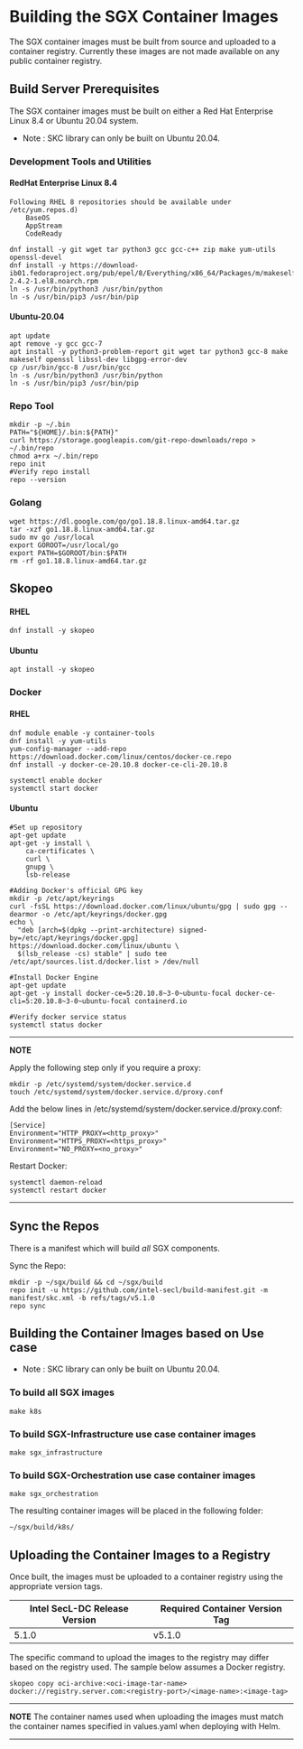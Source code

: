 # Building the SGX Container Images

The SGX container images must be built from source and uploaded to a container registry.  Currently these images are not made available on any public container registry.

## Build Server Prerequisites
The SGX container images must be built on either a Red Hat Enterprise Linux 8.4 or Ubuntu 20.04 system.
  * Note : SKC library can only be built on Ubuntu 20.04.

### Development Tools and Utilities

#### RedHat Enterprise Linux 8.4

```
Following RHEL 8 repositories should be available under /etc/yum.repos.d)
    BaseOS
    AppStream
    CodeReady

dnf install -y git wget tar python3 gcc gcc-c++ zip make yum-utils openssl-devel
dnf install -y https://download-ib01.fedoraproject.org/pub/epel/8/Everything/x86_64/Packages/m/makeself-2.4.2-1.el8.noarch.rpm
ln -s /usr/bin/python3 /usr/bin/python
ln -s /usr/bin/pip3 /usr/bin/pip
```

#### Ubuntu-20.04

```
apt update
apt remove -y gcc gcc-7
apt install -y python3-problem-report git wget tar python3 gcc-8 make makeself openssl libssl-dev libgpg-error-dev
cp /usr/bin/gcc-8 /usr/bin/gcc
ln -s /usr/bin/python3 /usr/bin/python
ln -s /usr/bin/pip3 /usr/bin/pip
```

### Repo Tool

```
mkdir -p ~/.bin
PATH="${HOME}/.bin:${PATH}"
curl https://storage.googleapis.com/git-repo-downloads/repo > ~/.bin/repo
chmod a+rx ~/.bin/repo
repo init
#Verify repo install
repo --version
```

### Golang

```
wget https://dl.google.com/go/go1.18.8.linux-amd64.tar.gz
tar -xzf go1.18.8.linux-amd64.tar.gz
sudo mv go /usr/local
export GOROOT=/usr/local/go
export PATH=$GOROOT/bin:$PATH
rm -rf go1.18.8.linux-amd64.tar.gz
```

## Skopeo

#### RHEL

```
dnf install -y skopeo
```

#### Ubuntu
```
apt install -y skopeo
```

### Docker

#### RHEL

```
dnf module enable -y container-tools
dnf install -y yum-utils
yum-config-manager --add-repo https://download.docker.com/linux/centos/docker-ce.repo
dnf install -y docker-ce-20.10.8 docker-ce-cli-20.10.8

systemctl enable docker
systemctl start docker
```

#### Ubuntu

```
#Set up repository
apt-get update
apt-get -y install \
    ca-certificates \
    curl \
    gnupg \
    lsb-release

#Adding Docker's official GPG key
mkdir -p /etc/apt/keyrings
curl -fsSL https://download.docker.com/linux/ubuntu/gpg | sudo gpg --dearmor -o /etc/apt/keyrings/docker.gpg
echo \
  "deb [arch=$(dpkg --print-architecture) signed-by=/etc/apt/keyrings/docker.gpg] https://download.docker.com/linux/ubuntu \
  $(lsb_release -cs) stable" | sudo tee /etc/apt/sources.list.d/docker.list > /dev/null

#Install Docker Engine
apt-get update
apt-get -y install docker-ce=5:20.10.8~3-0~ubuntu-focal docker-ce-cli=5:20.10.8~3-0~ubuntu-focal containerd.io

#Verify docker service status
systemctl status docker
```

---
**NOTE**

Apply the following step only if you require a proxy:

```
mkdir -p /etc/systemd/system/docker.service.d
touch /etc/systemd/system/docker.service.d/proxy.conf
```

Add the below lines in /etc/systemd/system/docker.service.d/proxy.conf:

```
[Service]
Environment="HTTP_PROXY=<http_proxy>"
Environment="HTTPS_PROXY=<https_proxy>"
Environment="NO_PROXY=<no_proxy>"
```

Restart Docker:

```
systemctl daemon-reload
systemctl restart docker
```

---

## Sync the Repos

There is a manifest which will build *all* SGX components.

Sync the Repo:

```
mkdir -p ~/sgx/build && cd ~/sgx/build
repo init -u https://github.com/intel-secl/build-manifest.git -m manifest/skc.xml -b refs/tags/v5.1.0
repo sync
```

## Building the Container Images based on Use case
  * Note : SKC library can only be built on Ubuntu 20.04.

### To build all SGX images
```
make k8s
```

### To build SGX-Infrastructure use case container images
```
make sgx_infrastructure
```

### To build SGX-Orchestration use case container images
```
make sgx_orchestration
```

The resulting container images will be placed in the following folder:

```
~/sgx/build/k8s/
```

## Uploading the Container Images to a Registry

Once built, the images must be uploaded to a container registry using the appropriate version tags.  

| Intel SecL-DC Release Version | Required Container Version Tag |
| ----------------------------- | ------------------------------ |
|         5.1.0                 |         v5.1.0                 |

The specific command to upload the images to the registry may differ based on the registry used.  The sample below assumes a Docker registry.

```
skopeo copy oci-archive:<oci-image-tar-name> docker://registry.server.com:<registry-port>/<image-name>:<image-tag>
```

---
**NOTE**
The container names used when uploading the images must match the container names specified in values.yaml when deploying with Helm.

---

